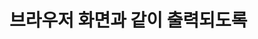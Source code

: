 # 브라우저 화면과 같이 출력되도록<script>태그 내에 함수를 작성하라.

 #### 추가 및 안내 사항

>    1. a와 b를 인수로 가지는 함수 생성
>    >
>    2. a<b일때와 a>b일때 각각 출력값 지정


<br><img src="1.png" width="1000" height="1000" title="px(픽셀) 크기 설정" alt="1번 이미지"></img><br/>
<br><img src="2.png" width="1000" height="600" title="px(픽셀) 크기 설정" alt="1번 이미지"></img><br/>



